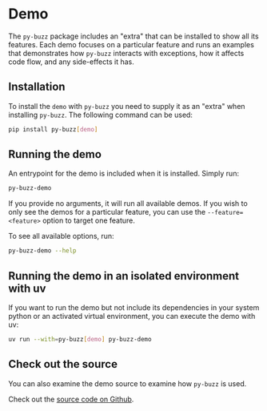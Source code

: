 # Demo

The `py-buzz` package includes an "extra" that can be installed to show all its features.
Each demo focuses on a particular feature and runs an examples that demonstrates how
`py-buzz` interacts with exceptions, how it affects code flow, and any side-effects it
has.


## Installation

To install the `demo` with `py-buzz` you need to supply it as an "extra" when installing `py-buzz`.
The following command can be used:

```bash
pip install py-buzz[demo]
```


## Running the demo

An entrypoint for the demo is included when it is installed. Simply run:

```bash
py-buzz-demo
```

If you provide no arguments, it will run all available demos. If you wish to only see the demos
for a particular feature, you can use the `--feature=<feature>` option to target one feature.

To see all available options, run:

```bash
py-buzz-demo --help
```

## Running the demo in an isolated environment with uv

If you want to run the demo but not include its dependencies in your system python
or an activated virtual environment, you can execute the demo with uv:

```bash
uv run --with=py-buzz[demo] py-buzz-demo
```


## Check out the source

You can also examine the demo source to examine how `py-buzz` is used.

Check out the [source code on Github](https://github.com/dusktreader/py-buzz/tree/main/src/demo).
